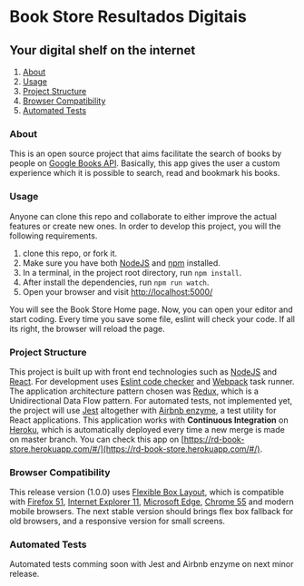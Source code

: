 # Book Store Resultados Digitais

## Your digital shelf on the internet

1. [About](#about)
2. [Usage](#usage)
3. [Project Structure](#project-structure)
4. [Browser Compatibility](#browser-compatibility)
5. [Automated Tests](#automated-tests)

### About
This is an open source project that aims facilitate the search of books by people on [Google Books API][GoogleBooks]. Basically, this app gives the user a custom experience which it is possible to search, read and bookmark his books.

### Usage
Anyone can clone this repo and collaborate to either improve the actual features or create new ones. In order to develop this project, you will the following requirements.

1. clone this repo, or fork it.
2. Make sure you have both [NodeJS][node] and [npm][npm] installed.
3. In a terminal, in the project root directory, run `npm install`.
4. After install the dependencies, run `npm run watch`.
5. Open your browser and visit [http://localhost:5000/](http://localhost:5000/)

You will see the Book Store Home page. Now, you can open your editor and start coding. Every time you save some file, eslint will check your code. If all its right, the browser will reload the page.

### Project Structure
This project is built up with front end technologies such as [NodeJS][node] and [React][react]. For development uses [Eslint code checker][eslint] and [Webpack][webpack] task runner. The application architecture pattern chosen was [Redux][redux], which is a Unidirectional Data Flow pattern. For automated tests, not implemented yet, the project will use [Jest][jest] altogether with [Airbnb enzyme][enzyme], a test utility for React applications. This application works with **Continuous Integration** on [Heroku][heroku], which is automatically deployed every time a new merge is made on master branch. You can check this app on [https://rd-book-store.herokuapp.com/#/](https://rd-book-store.herokuapp.com/#/).

### Browser Compatibility
This release version (1.0.0) uses [Flexible Box Layout](http://caniuse.com/#feat=flexbox), which is compatible with [Firefox 51](https://www.mozilla.org/en-US/firefox/51.0/releasenotes/), [Internet Explorer 11](https://www.microsoft.com/pt-br/download/Internet-Explorer-11-for-Windows-7-details.aspx), [Microsoft Edge](https://www.microsoft.com/pt-br/windows/microsoft-edge), [Chrome 55](https://www.google.com/chrome/browser/desktop/index.html) and modern mobile browsers. The next stable version should brings flex box fallback for old browsers, and a responsive version for small screens.

### Automated Tests
Automated tests comming soon with Jest and Airbnb enzyme on next minor release.

[GoogleBooks]: https://books.google.com/
[node]: https://nodejs.org/en/
[npm]: https://www.npmjs.com/
[react]: https://facebook.github.io/react/
[enzyme]: https://github.com/airbnb/enzyme
[jest]: https://facebook.github.io/jest/
[redux]: http://redux.js.org/
[webpack]: https://webpack.github.io/
[eslint]: http://eslint.org/
[heroku]: https://www.heroku.com/

